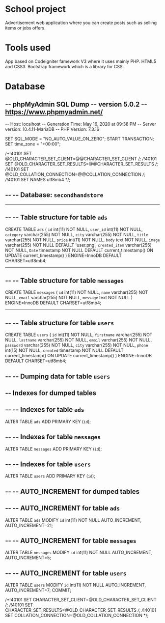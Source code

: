 # School project
Advertisement web application where you can create posts such as selling items or jobs offers. 
# Tools used
App based on Codeigniter famework V3 where it uses mainly PHP. 
HTML5 and CSS3.
Bootstrap framework which is a library for CSS.
# Database
-- phpMyAdmin SQL Dump
-- version 5.0.2
-- https://www.phpmyadmin.net/
--
-- Host: localhost
-- Generation Time: May 16, 2020 at 09:38 PM
-- Server version: 10.4.11-MariaDB
-- PHP Version: 7.3.16

SET SQL_MODE = "NO_AUTO_VALUE_ON_ZERO";
START TRANSACTION;
SET time_zone = "+00:00";


/*!40101 SET @OLD_CHARACTER_SET_CLIENT=@@CHARACTER_SET_CLIENT */;
/*!40101 SET @OLD_CHARACTER_SET_RESULTS=@@CHARACTER_SET_RESULTS */;
/*!40101 SET @OLD_COLLATION_CONNECTION=@@COLLATION_CONNECTION */;
/*!40101 SET NAMES utf8mb4 */;

--
-- Database: `secondhandstore`
--

-- --------------------------------------------------------

--
-- Table structure for table `ads`
--

CREATE TABLE `ads` (
  `id` int(11) NOT NULL,
  `user_id` int(11) NOT NULL,
  `category` varchar(255) NOT NULL,
  `city` varchar(255) NOT NULL,
  `title` varchar(255) NOT NULL,
  `price` int(11) NOT NULL,
  `body` text NOT NULL,
  `image` varchar(255) NOT NULL DEFAULT 'user.png',
  `created_item` varchar(255) NOT NULL,
  `Date` timestamp NOT NULL DEFAULT current_timestamp() ON UPDATE current_timestamp()
) ENGINE=InnoDB DEFAULT CHARSET=utf8mb4;

-- --------------------------------------------------------

--
-- Table structure for table `messages`
--

CREATE TABLE `messages` (
  `id` int(11) NOT NULL,
  `name` varchar(255) NOT NULL,
  `email` varchar(255) NOT NULL,
  `message` text NOT NULL
) ENGINE=InnoDB DEFAULT CHARSET=utf8mb4;

-- --------------------------------------------------------

--
-- Table structure for table `users`
--

CREATE TABLE `users` (
  `id` int(11) NOT NULL,
  `firstname` varchar(255) NOT NULL,
  `lastname` varchar(255) NOT NULL,
  `email` varchar(255) NOT NULL,
  `password` varchar(255) NOT NULL,
  `city` varchar(255) NOT NULL,
  `phone` int(15) NOT NULL,
  `created` timestamp NOT NULL DEFAULT current_timestamp() ON UPDATE current_timestamp()
) ENGINE=InnoDB DEFAULT CHARSET=utf8mb4;

--
-- Dumping data for table `users`
--
-- Indexes for dumped tables
--

--
-- Indexes for table `ads`
--
ALTER TABLE `ads`
  ADD PRIMARY KEY (`id`);

--
-- Indexes for table `messages`
--
ALTER TABLE `messages`
  ADD PRIMARY KEY (`id`);

--
-- Indexes for table `users`
--
ALTER TABLE `users`
  ADD PRIMARY KEY (`id`);

--
-- AUTO_INCREMENT for dumped tables
--

--
-- AUTO_INCREMENT for table `ads`
--
ALTER TABLE `ads`
  MODIFY `id` int(11) NOT NULL AUTO_INCREMENT, AUTO_INCREMENT=21;

--
-- AUTO_INCREMENT for table `messages`
--
ALTER TABLE `messages`
  MODIFY `id` int(11) NOT NULL AUTO_INCREMENT, AUTO_INCREMENT=5;

--
-- AUTO_INCREMENT for table `users`
--
ALTER TABLE `users`
  MODIFY `id` int(11) NOT NULL AUTO_INCREMENT, AUTO_INCREMENT=7;
COMMIT;

/*!40101 SET CHARACTER_SET_CLIENT=@OLD_CHARACTER_SET_CLIENT */;
/*!40101 SET CHARACTER_SET_RESULTS=@OLD_CHARACTER_SET_RESULTS */;
/*!40101 SET COLLATION_CONNECTION=@OLD_COLLATION_CONNECTION */;


